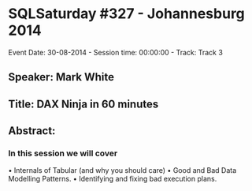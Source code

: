 # SQLSaturday #327 - Johannesburg 2014
Event Date: 30-08-2014 - Session time: 00:00:00 - Track: Track 3
## Speaker: Mark White
## Title: DAX Ninja in 60 minutes
## Abstract:
### In this session we will cover
•	Internals of Tabular (and why you should care)
•	Good and Bad Data Modelling Patterns.
•	Identifying and fixing bad execution plans.

